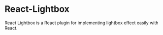 React-Lightbox
==============

React Lightbox is a React plugin for implementing lightbox effect easily with React.
